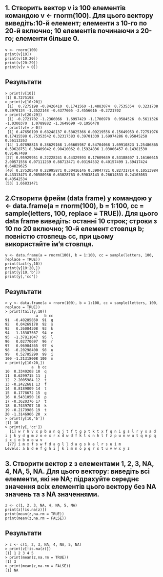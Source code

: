 ##  1. Створить вектор v із 100 елементів командою v <- rnorm(100). Для цього вектору виведіть:10-й елемент; елементи з 10-го по 20-й включно; 10 елементів починаючи з 20-го; елементи більше 0.
```
v <- rnorm(100)
print(v[10])
print(v[10:20])
print(v[20:29])
print(v[v > 0])
```
## Результати 
```
> print(v[10])
[1] 0.7275198
> print(v[10:20])
 [1]  0.7275198 -0.8426410  0.1741560 -1.4883074  0.7535354  0.3231738  0.3970134 -1.3522148 -0.4377605 -2.4556616 -0.2721702
> print(v[20:29])
 [1] -0.2721702 -1.2366066  1.6997429 -1.1706978  0.9584526  0.5611326 -1.0300370  1.0789882 -1.3649699 -0.1056478
> print(v[v > 0])
 [1] 0.47650199 0.68248137 0.58025366 0.09219556 0.15649953 0.72751976 0.17415598 0.75353542 0.32317383 0.39701339 1.69974286 0.95845258 0.56113263
[14] 1.07898815 0.38629168 1.05605987 0.54704068 1.69910823 1.25486865 0.59628751 0.30409042 0.98410062 0.15924836 1.03006457 0.14381530 0.81467409
[27] 0.95929951 0.22228241 0.44329593 0.17609639 0.53188407 1.16166615 2.00571556 0.07111239 0.88713471 0.03194532 0.40157499 1.39417424 0.64829625
[40] 0.27520540 0.22995871 0.30416146 0.39047721 0.82731714 0.10513984 0.43313473 0.90580986 0.63028763 0.59038143 0.26614533 0.24103083 0.43542534
[53] 1.66831471
```

## 2.Створити фрейм (data frame) y командою y <- data.frame(a = rnorm(100), b = 1:100, cc = sample(letters, 100, replace = TRUE)). Для цього data frame виведіть: останні 10 строк; строки з 10 по 20 включно; 10-й елемент стовпця b; повністю стовпець cc, при цьому використайте ім’я стовпця.
```
y <- data.frame(a = rnorm(100), b = 1:100, cc = sample(letters, 100, replace = TRUE))
print(tail(y,10))
print(y[10:20,])
print(y[10,'b'])
print(y[,'cc'])
```

## Результати 
```
> y <- data.frame(a = rnorm(100), b = 1:100, cc = sample(letters, 100, replace = TRUE))
> print(tail(y,10))
              a   b cc
91  -0.40285850  91  g
92   0.04269178  92  s
93   0.36004308  93  k
94   1.18387567  94  e
95  -1.37811047  95  l
96   0.02770697  96  r
97   0.96904365  97  s
98  -0.20298400  98  u
99   0.52785290  99  i
100 -1.21318008 100  m
> print(y[10:20,])
            a  b cc
10  0.3340208 10  q
11  0.6299715 11  j
12  2.2005984 12  t
13 -0.2422681 13  f
14  0.8189809 14  t
15  0.1778672 15  g
16  0.5431050 16  p
17 -0.3620376 17  t
18  0.7439707 18  k
19 -0.2179986 19  t
20 -1.3146966 20  x
> print(y[10,'b'])
[1] 10
> print(y[,'cc'])
  [1] w r h v x p b u n q j t f t g p t k t x f q n i g s l r y x a d i j k y d g m z o e x r x d w d f k l s n h l f z p u n w u t q m p q i x i o b o o w v
 [77] i m x f s w f d a g l l d a g s k e l r s u i m
Levels: a b d e f g h i j k l m n o p q r s t u v w x y z
```
## 3. Створити вектор z з елементами 1, 2, 3, NA, 4, NA, 5, NA. Для цього вектору: виведіть всі елементи, які не NA; підрахуйте середнє значення всіх елементів цього вектору без NA значень та з NA значеннями.
```
z <- c(1, 2, 3, NA, 4, NA, 5, NA)
print(z[!is.na(z)])
print(mean(z,na.rm = TRUE))
print(mean(z,na.rm = FALSE))
```

## Результати 
```
> z <- c(1, 2, 3, NA, 4, NA, 5, NA)
> print(z[!is.na(z)])
[1] 1 2 3 4 5
> print(mean(z,na.rm = TRUE))
[1] 3
> print(mean(z,na.rm = FALSE))
[1] NA
```